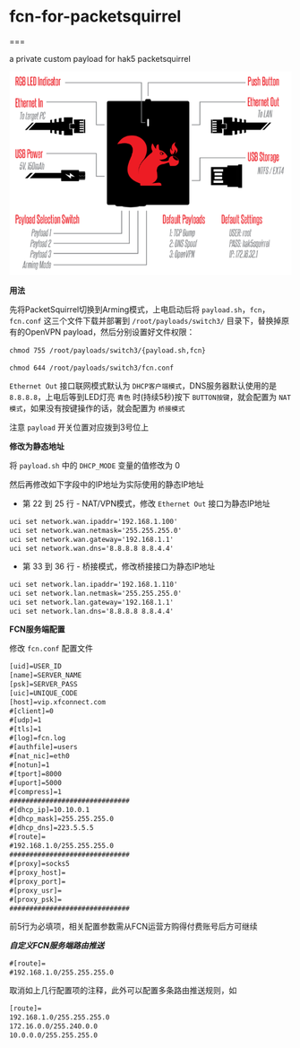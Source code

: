 # fcn-for-packetsquirrel
===

a private custom payload for hak5 packetsquirrel

![](img/packet-squirrel-basics.png)

**用法**

先将PacketSquirrel切换到Arming模式，上电启动后将 `payload.sh`，`fcn`，`fcn.conf` 这三个文件下载并部署到 `/root/payloads/switch3/` 目录下，替换掉原有的OpenVPN payload，然后分别设置好文件权限：

`chmod 755 /root/payloads/switch3/{payload.sh,fcn}`

`chmod 644 /root/payloads/switch3/fcn.conf`

`Ethernet Out` 接口联网模式默认为 `DHCP客户端模式`，DNS服务器默认使用的是 `8.8.8.8`，上电后等到LED灯亮 `青色` 时(持续5秒)按下 `BUTTON按键`，就会配置为 `NAT模式`，如果没有按键操作的话，就会配置为 `桥接模式`

注意 `payload` 开关位置对应拨到3号位上

**修改为静态地址**

将 `payload.sh` 中的 `DHCP_MODE` 变量的值修改为 0

然后再修改如下字段中的IP地址为实际使用的静态IP地址

- 第 22 到 25 行 - NAT/VPN模式，修改 `Ethernet Out` 接口为静态IP地址

```
uci set network.wan.ipaddr='192.168.1.100'
uci set network.wan.netmask='255.255.255.0'
uci set network.wan.gateway='192.168.1.1'
uci set network.wan.dns='8.8.8.8 8.8.4.4'
```

- 第 33 到 36 行 - 桥接模式，修改桥接接口为静态IP地址

```
uci set network.lan.ipaddr='192.168.1.110'
uci set network.lan.netmask='255.255.255.0'
uci set network.lan.gateway='192.168.1.1'
uci set network.lan.dns='8.8.8.8 8.8.4.4'
```

**FCN服务端配置**

修改 `fcn.conf` 配置文件

```
[uid]=USER_ID
[name]=SERVER_NAME
[psk]=SERVER_PASS
[uic]=UNIQUE_CODE
[host]=vip.xfconnect.com
#[client]=0
#[udp]=1
#[tls]=1
#[log]=fcn.log
#[authfile]=users
#[nat_nic]=eth0
#[notun]=1
#[tport]=8000
#[uport]=5000
#[compress]=1
##############################
#[dhcp_ip]=10.10.0.1
#[dhcp_mask]=255.255.255.0
#[dhcp_dns]=223.5.5.5
#[route]=
#192.168.1.0/255.255.255.0
##############################
#[proxy]=socks5
#[proxy_host]=
#[proxy_port]=
#[proxy_usr]=
#[proxy_psk]=
##############################
```

前5行为必填项，相关配置参数需从FCN运营方购得付费账号后方可继续

***自定义FCN服务端路由推送***

```
#[route]=
#192.168.1.0/255.255.255.0
```

取消如上几行配置项的注释，此外可以配置多条路由推送规则，如

```
[route]=
192.168.1.0/255.255.255.0
172.16.0.0/255.240.0.0
10.0.0.0/255.255.255.0
```
